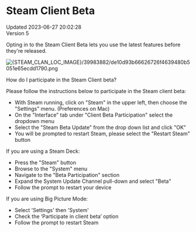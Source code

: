 # Steam Client Beta
Updated 2023-06-27 20:02:28  
Version 5  

Opting in to the Steam Client Beta lets you use the latest features before they're released.  
  
![{STEAM_CLAN_LOC_IMAGE}/39983882/de10d93b66626726f4639480b5051e65ecdd1790.png]({STEAM_CLAN_LOC_IMAGE}/39983882/de10d93b66626726f4639480b5051e65ecdd1790.png)  
  
How do I participate in the Steam Client beta?  
  
Please follow the instructions below to participate in the Steam client beta:  
* With Steam running, click on "Steam" in the upper left, then choose the "Settings" menu. (Preferences on Mac)
* On the "Interface" tab under "Client Beta Participation" select the dropdown menu
* Select the "Steam Beta Update" from the drop down list and click "OK"
* You will be prompted to restart Steam, please select the "Restart Steam" button
  
  
If you are using a Steam Deck:  
* Press the "Steam" button
* Browse to the "System" menu
* Navigate to the "Beta Participation" section
* Expand the System Update Channel pull-down and select "Beta"
* Follow the prompt to restart your device
  
  
If you are using Big Picture Mode:  
* Select 'Settings' then 'System'
* Check the ‘Participate in client beta’ option
* Follow the prompt to restart Steam